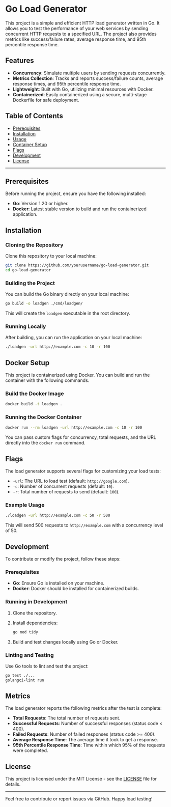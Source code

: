 # Go Load Generator

This project is a simple and efficient HTTP load generator written in Go. It allows you to test the performance of your web services by sending concurrent HTTP requests to a specified URL. The project also provides metrics like success/failure rates, average response time, and 95th percentile response time.

## Features

- **Concurrency**: Simulate multiple users by sending requests concurrently.
- **Metrics Collection**: Tracks and reports success/failure counts, average response times, and 95th percentile response time.
- **Lightweight**: Built with Go, utilizing minimal resources with Docker.
- **Containerized**: Easily containerized using a secure, multi-stage Dockerfile for safe deployment.

## Table of Contents

- [Prerequisites](#prerequisites)
- [Installation](#installation)
- [Usage](#usage)
- [Container Setup](#container-setup)
- [Flags](#flags)
- [Development](#development)
- [License](#license)

---

## Prerequisites

Before running the project, ensure you have the following installed:

- **Go**: Version 1.20 or higher.
- **Docker**: Latest stable version to build and run the containerized application.

## Installation

### Cloning the Repository

Clone this repository to your local machine:

```bash
git clone https://github.com/yourusername/go-load-generator.git
cd go-load-generator
```

### Building the Project

You can build the Go binary directly on your local machine:

```bash
go build -o loadgen ./cmd/loadgen/
```

This will create the `loadgen` executable in the root directory.

### Running Locally

After building, you can run the application on your local machine:

```bash
./loadgen -url http://example.com -c 10 -r 100
```

## Docker Setup

This project is containerized using Docker. You can build and run the container with the following commands.

### Build the Docker Image

```bash
docker build -t loadgen .
```

### Running the Docker Container

```bash
docker run --rm loadgen -url http://example.com -c 10 -r 100
```

You can pass custom flags for concurrency, total requests, and the URL directly into the `docker run` command.

## Flags

The load generator supports several flags for customizing your load tests:

- `-url`: The URL to load test (default: `http://google.com`).
- `-c`: Number of concurrent requests (default: `10`).
- `-r`: Total number of requests to send (default: `100`).

### Example Usage

```bash
./loadgen -url http://example.com -c 50 -r 500
```

This will send 500 requests to `http://example.com` with a concurrency level of 50.

## Development

To contribute or modify the project, follow these steps:

### Prerequisites

- **Go**: Ensure Go is installed on your machine.
- **Docker**: Docker should be installed for containerized builds.

### Running in Development

1. Clone the repository.
2. Install dependencies:

   ```bash
   go mod tidy
   ```

3. Build and test changes locally using Go or Docker.

### Linting and Testing

Use Go tools to lint and test the project:

```bash
go test ./...
golangci-lint run
```

## Metrics

The load generator reports the following metrics after the test is complete:

- **Total Requests**: The total number of requests sent.
- **Successful Requests**: Number of successful responses (status code < 400).
- **Failed Requests**: Number of failed responses (status code >= 400).
- **Average Response Time**: The average time it took to get a response.
- **95th Percentile Response Time**: Time within which 95% of the requests were completed.

## License

This project is licensed under the MIT License - see the [LICENSE](LICENSE) file for details.

---

Feel free to contribute or report issues via GitHub. Happy load testing!